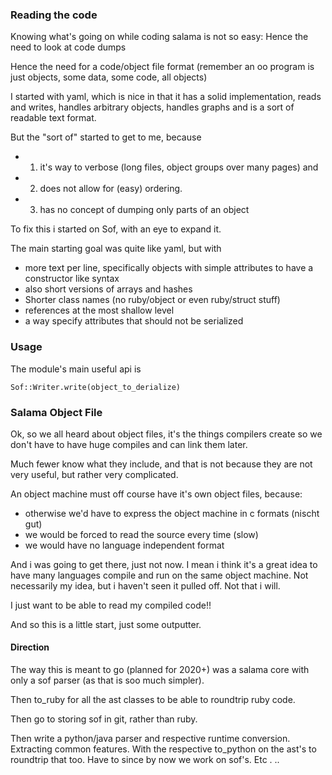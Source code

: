 ### Reading the code

Knowing what's going on while coding salama is not so easy: Hence the need to look at code dumps

Hence the need for a code/object file format
(remember an oo program is just objects, some data, some code, all objects)

I started with yaml, which is nice in that it has a solid implementation, reads and writes,
handles arbitrary objects, handles graphs and is a sort of readable text format.

But the "sort of" started to get to me, because

- 1) it's way to verbose (long files, object groups over many pages) and
- 2) does not allow for (easy) ordering.
- 3) has no concept of dumping only parts of an object

To fix this i started on Sof, with an eye to expand it.

The main starting goal was quite like yaml, but with

- more text per line, specifically objects with simple attributes to have a constructor like syntax
- also short versions of arrays and hashes
- Shorter class names (no ruby/object or even ruby/struct stuff)
- references at the most shallow level
- a way specify attributes that should not be serialized

### Usage

The module's main useful api is

    Sof::Writer.write(object_to_derialize)


### Salama Object File

Ok, so we all heard about object files, it's the things compilers create so we don't have to have
huge compiles and can link them later.

Much fewer know what they include, and that is not because they are not very useful,
but rather very complicated.

An object machine must off course have it's own object files, because:

- otherwise we'd have to express the object machine in c formats (nischt gut)
- we would be forced to read the source every time (slow)
- we would have no language independent format

And i was going to get there, just not now. I mean i think it's a great idea to have many languages
compile and run  on the same object machine.
Not necessarily my idea, but i haven't seen it pulled off. Not that i will.

I just want to be able to read my compiled code!!

And so this is a little start, just some outputter.

#### Direction

The way this is meant to go (planned for 2020+) was a salama core with only a sof parser
(as that is soo much simpler).

Then to_ruby for all the ast classes to be able to roundtrip ruby code.

Then go to storing sof in git, rather than ruby.

Then write a python/java parser and respective runtime conversion. Extracting common features.
With the respective to_python on the ast's to roundtrip that too.
Have to since by now we work on sof's. Etc . ..
